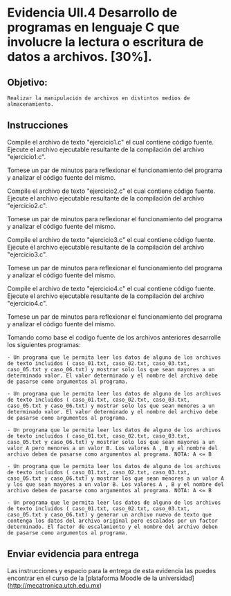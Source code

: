 # Evidencia UII.4 Desarrollo de programas en lenguaje C que involucre la lectura o escritura de datos a archivos. [30%].

## Objetivo: 

    Realizar la manipulación de archivos en distintos medios de almacenamiento.

## Instrucciones

Compile el archivo de texto "ejercicio1.c" el cual contiene código fuente. Ejecute el archivo ejecutable resultante de la compilación del archivo "ejercicio1.c".

Tomese un par de minutos para reflexionar el funcionamiento del programa y analizar el código fuente del mismo.

Compile el archivo de texto "ejercicio2.c" el cual contiene código fuente. Ejecute el archivo ejecutable resultante de la compilación del archivo "ejercicio2.c".

Tomese un par de minutos para reflexionar el funcionamiento del programa y analizar el código fuente del mismo.

Compile el archivo de texto "ejercicio3.c" el cual contiene código fuente. Ejecute el archivo ejecutable resultante de la compilación del archivo "ejercicio3.c".

Tomese un par de minutos para reflexionar el funcionamiento del programa y analizar el código fuente del mismo.

Compile el archivo de texto "ejercicio4.c" el cual contiene código fuente. Ejecute el archivo ejecutable resultante de la compilación del archivo "ejercicio4.c".

Tomese un par de minutos para reflexionar el funcionamiento del programa y analizar el código fuente del mismo.

Tomando como base el codigo fuente de los archivos anteriores desarrolle los siguientes programas:

    - Un programa que le permita leer los datos de alguno de los archivos de texto incluidos ( caso_01.txt, caso_02.txt, caso_03.txt, caso_05.txt y caso_06.txt) y mostrar solo los que sean mayores a un determinado valor. El valor determinado y el nombre del archivo debe de pasarse como argumentos al programa.

    - Un programa que le permita leer los datos de alguno de los archivos de texto incluidos ( caso_01.txt, caso_02.txt, caso_03.txt, caso_05.txt y caso_06.txt) y mostrar solo los que sean menores a un determinado valor. El valor determinado y el nombre del archivo debe de pasarse como argumentos al programa.

    - Un programa que le permita leer los datos de alguno de los archivos de texto incluidos ( caso_01.txt, caso_02.txt, caso_03.txt, caso_05.txt y caso_06.txt) y mostrar solo los que sean mayores a un valor A pero menores a un valor B. Los valores A , B y el nombre del archivo deben de pasarse como argumentos al programa. NOTA: A <= B

    - Un programa que le permita leer los datos de alguno de los archivos de texto incluidos ( caso_01.txt, caso_02.txt, caso_03.txt, caso_05.txt y caso_06.txt) y mostrar los que sean menores a un valor A y los que sean mayores a un valor B. Los valores A , B y el nombre del archivo deben de pasarse como argumentos al programa. NOTA: A <= B

    - Un programa que le permita leer los datos de alguno de los archivos de texto incluidos ( caso_01.txt, caso_02.txt, caso_03.txt, caso_05.txt y caso_06.txt) y generar un archivo nuevo de texto que contenga los datos del archivo original pero escalados por un factor determinado. El factor de escalamiento y el nombre del archivo deben de pasarse como argumentos al programa.



## Enviar evidencia para entrega

Las instrucciones y espacio para la entrega de esta evidencia las puedes encontrar en el curso de la [plataforma Moodle de la universidad] (http://mecatronica.utch.edu.mx)


